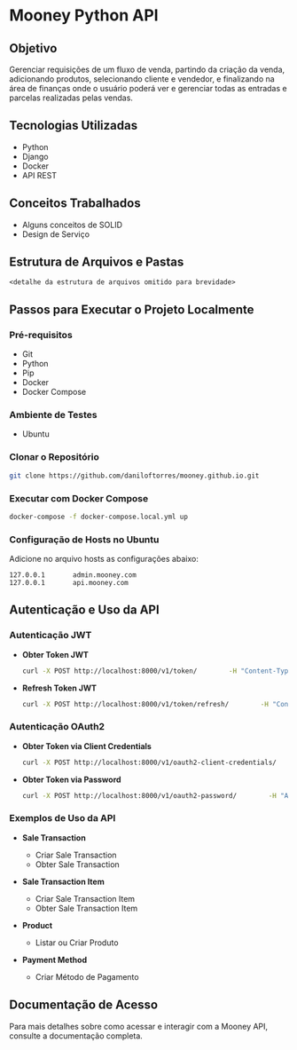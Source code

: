 # Mooney Python API

## Objetivo

Gerenciar requisições de um fluxo de venda, partindo da criação da venda, adicionando produtos, selecionando cliente e vendedor, e finalizando na área de finanças onde o usuário poderá ver e gerenciar todas as entradas e parcelas realizadas pelas vendas.

## Tecnologias Utilizadas

- Python
- Django
- Docker
- API REST

## Conceitos Trabalhados

- Alguns conceitos de SOLID
- Design de Serviço

## Estrutura de Arquivos e Pastas

```
<detalhe da estrutura de arquivos omitido para brevidade>
```

## Passos para Executar o Projeto Localmente

### Pré-requisitos

- Git
- Python
- Pip
- Docker
- Docker Compose

### Ambiente de Testes

- Ubuntu

### Clonar o Repositório

```bash
git clone https://github.com/daniloftorres/mooney.github.io.git
```

### Executar com Docker Compose

```bash
docker-compose -f docker-compose.local.yml up
```

### Configuração de Hosts no Ubuntu

Adicione no arquivo hosts as configurações abaixo:

```
127.0.0.1       admin.mooney.com
127.0.0.1       api.mooney.com
```

## Autenticação e Uso da API

### Autenticação JWT

- **Obter Token JWT**

  ```bash
  curl -X POST http://localhost:8000/v1/token/        -H "Content-Type: application/json"        -d '{"username": "seu_usuario", "password": "sua_senha"}'
  ```

- **Refresh Token JWT**
  ```bash
  curl -X POST http://localhost:8000/v1/token/refresh/        -H "Content-Type: application/json"        -d '{"refresh": "seu_refresh_token"}'
  ```

### Autenticação OAuth2

- **Obter Token via Client Credentials**

  ```bash
  curl -X POST http://localhost:8000/v1/oauth2-client-credentials/        -H "Authorization: Basic <base64(client_id:client_secret)>"        -d "grant_type=client_credentials"
  ```

- **Obter Token via Password**
  ```bash
  curl -X POST http://localhost:8000/v1/oauth2-password/        -H "Authorization: Basic <base64(client_id:client_secret)>"        -d "grant_type=password&username=seu_usuario&password=sua_senha"
  ```

### Exemplos de Uso da API

- **Sale Transaction**

  - Criar Sale Transaction
  - Obter Sale Transaction

- **Sale Transaction Item**

  - Criar Sale Transaction Item
  - Obter Sale Transaction Item

- **Product**

  - Listar ou Criar Produto

- **Payment Method**
  - Criar Método de Pagamento

## Documentação de Acesso

Para mais detalhes sobre como acessar e interagir com a Mooney API, consulte a documentação completa.

